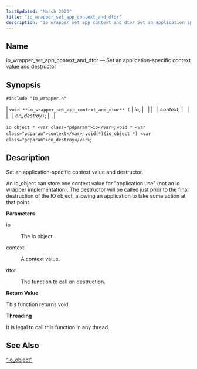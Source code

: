 ```yaml
---
lastUpdated: "March 2020"
title: "io_wrapper_set_app_context_and_dtor"
description: "io wrapper set app context and dtor Set an application specific context value and destructor void io wrapper set app context and dtor io context on destroy io object io void context void io object on destroy Set an application specific context value and destructor An io object can store..."
---
```


<a name="apis.io_wrapper_set_app_context_and_dtor"></a> 
## Name

io_wrapper_set_app_context_and_dtor — Set an application-specific context value and destructor

## Synopsis

`#include "io_wrapper.h"`

| `void **io_wrapper_set_app_context_and_dtor** (` | <var class="pdparam">io</var>, |   |
|   | <var class="pdparam">context</var>, |   |
|   | <var class="pdparam">on_destroy</var>`)`; |   |

`io_object * <var class="pdparam">io</var>`;
`void * <var class="pdparam">context</var>`;
`void(*)(io_object *) <var class="pdparam">on_destroy</var>`;<a name="idp53976720"></a> 
## Description

Set an application-specific context value and destructor.

An io_object can store one context value for "application use" (not an io wrapper implementation). The destructor will be called just prior to the final destruction of the IO object, allowing an application to take some action at that point.

**<a name="idp53978656"></a> Parameters**

<dl class="variablelist">

<dt>io</dt>

<dd>

The io object.

</dd>

<dt>context</dt>

<dd>

A context value.

</dd>

<dt>dtor</dt>

<dd>

The function to call on destruction.

</dd>

</dl>

**<a name="idp53985056"></a> Return Value**

This function returns void.

**<a name="idp53985968"></a> Threading**

It is legal to call this function in any thread.

<a name="idp53987072"></a> 
## See Also

[“io_object”](/momentum/3/3-api/structs-io-object)